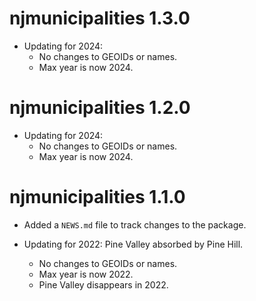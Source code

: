 # njmunicipalities 1.3.0

* Updating for 2024:
    * No changes to GEOIDs or names.
    * Max year is now 2024.

# njmunicipalities 1.2.0

* Updating for 2024:
    * No changes to GEOIDs or names.
    * Max year is now 2024.
    
# njmunicipalities 1.1.0

* Added a `NEWS.md` file to track changes to the package.

* Updating for 2022: Pine Valley absorbed by Pine Hill.  
    * No changes to GEOIDs or names.
    * Max year is now 2022.
    * Pine Valley disappears in 2022.

